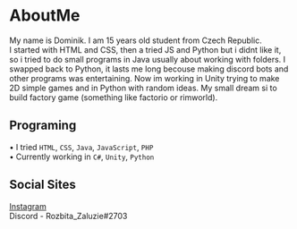 # AboutMe
My name is Dominik. I am 15 years old student from Czech Republic. <br>
I started with HTML and CSS, then a tried JS and Python but i didnt like it, so i tried to do small programs in Java usually about working with folders. I swapped back to Python, it lasts me long becouse making discord bots and other programs was entertaining.
Now im working in Unity trying to make 2D simple games and in Python with random ideas.
My small dream si to build factory game (something like factorio or rimworld).

## Programing
• I tried `HTML`, `CSS`, `Java`, `JavaScript`, `PHP` <br>
• Currently working in `C#`, `Unity`, `Python`

## Social Sites
[Instagram](https://instagram.com/rozbita_zaluzie/) <br>
Discord - Rozbita_Zaluzie#2703
